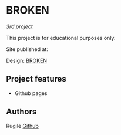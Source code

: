 # BROKEN
_3rd project_

This project is for educational purposes only.

Site published at:

Design: [BROKEN](https://cdn.dribbble.com/users/1537480/screenshots/4264365/media/d45a00a3993b75b0fdbbb28ce207f336.png?compress=1&resize=800x600&vertical=top)

## Project features

- Github pages

## Authors

Rugilė [Github](https://github.com/kauste)